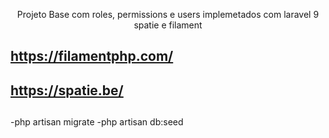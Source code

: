 <p align="center">
Projeto Base com roles, permissions e users implemetados com laravel 9 spatie e filament
</p>

## <a>https://filamentphp.com/</a>
## <a>https://spatie.be/</a>


##
-php artisan migrate
-php artisan db:seed
